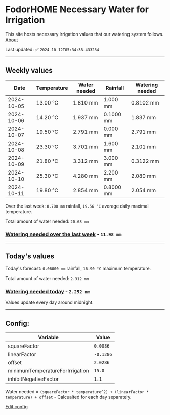 # FodorHOME Necessary Water for Irrigation

This site hosts necessary irrigation values that our watering system follows. [About](https://github.com/redyau/irrigation)

Last updated: ✅ `2024-10-12T05:34:38.433234`

---

## Weekly values

| Date | Temperature | Water needed | Rainfall | Watering needed |
|-----|-----|-----|-----|-----|
| 2024-10-05 | 13.00 °C | 1.810 mm | 1.000 mm | 0.8102 mm |
| 2024-10-06 | 14.20 °C | 1.937 mm | 0.1000 mm | 1.837 mm |
| 2024-10-07 | 19.50 °C | 2.791 mm | 0.000 mm | 2.791 mm |
| 2024-10-08 | 23.30 °C | 3.701 mm | 1.600 mm | 2.101 mm |
| 2024-10-09 | 21.80 °C | 3.312 mm | 3.000 mm | 0.3122 mm |
| 2024-10-10 | 25.30 °C | 4.280 mm | 2.200 mm | 2.080 mm |
| 2024-10-11 | 19.80 °C | 2.854 mm | 0.8000 mm | 2.054 mm |


Over the last week: `8.700 mm` rainfall, `19.56 °C` average daily maximal temperature.

Total amount of water needed: `20.68 mm`

### [Watering needed over the last week](lastweek.txt) - `11.98 mm`

---

## Today's values

Today's forecast: `0.06000 mm` rainfall, `16.90 °C` maximum temperature.

Total amount of water needed: `2.312 mm`

### [Watering needed today](today.txt) - `2.252 mm`

Values update every day around midnight.

---

## Config:

| Variable | Value |
|-----|-----|
| squareFactor | `0.0086` |
| linearFactor | `-0.1286` |
| offset | `2.0286` |
| minimumTemperatureForIrrigation | `15.0` |
| inhibitNegativeFactor | `1.1` |

Water needed = `(squareFactor * temperature^2) + (linearFactor * temperature) + offset` - Calcualted for each day separately.

[Edit config](https://github.com/RedyAu/irrigation/edit/main/config.json)
